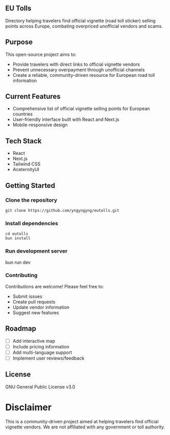## EU Tolls

Directory helping travelers find official vignette (road toll sticker) selling points across Europe, combating overpriced unofficial vendors and scams.

## Purpose

This open-source project aims to:

- Provide travelers with direct links to official vignette vendors
- Prevent unnecessary overpayment through unofficial channels
- Create a reliable, community-driven resource for European road toll information

## Current Features

- Comprehensive list of official vignette selling points for European countries
- User-friendly interface built with React and Next.js
- Mobile-responsive design

## Tech Stack

- React
- Next.js
- Tailwind CSS
- AceternityUI

## Getting Started

### Clone the repository

`git clone https://github.com/yngyngyng/eutolls.git`

### Install dependencies

```console
cd eutolls
bun install
```

### Run development server

bun run dev

### Contributing

Contributions are welcome! Please feel free to:

- Submit issues
- Create pull requests
- Update vendor information
- Suggest new features

## Roadmap

- [ ] Add interactive map
- [ ] Include pricing information
- [ ] Add multi-language support
- [ ] Implement user reviews/feedback

## License

GNU General Public License v3.0

# Disclaimer

This is a community-driven project aimed at helping travelers find official vignette vendors. We are not affiliated with any government or toll authority.
